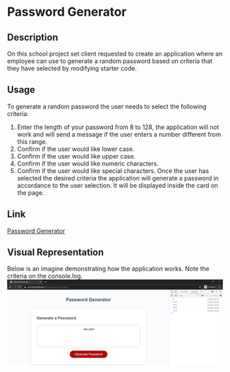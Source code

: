 # Password Generator

## Description
On this school project set client requested to create an application where an employee can use to generate a random password based on criteria that they have selected by modifying starter code.

## Usage
To generate a random password the user needs to select the following criteria:
1.	Enter the length of your password from 8 to 128, the application will not work and will send a message if the user enters a number different from this range.
2.	Confirm if the user would like lower case.
3.	Confirm if the user would like upper case.
4.	Confirm if the user would like numeric characters.
5.	Confirm if the user would like special characters.
Once the user has selected the desired criteria the application will generate a password in accordance to the user selection. It will be displayed inside the card on the page. 

## Link
[Password Generator](https://mimila-85.github.io/03-javascript-Homework/)

## Visual Representation
Below is an imagine demonstrating how the application works. Note the criteria on the console.log.
![Password Generator]( https://github.com/Mimila-85/03-javascript-Homework/blob/master/Assets/Password_Gen_Final_Result.PNG)
